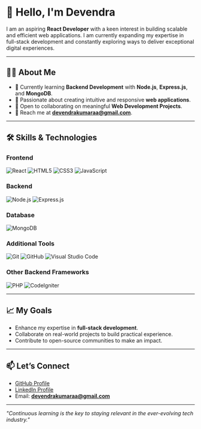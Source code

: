 # 👋 Hello, I'm **Devendra**

I am an aspiring **React Developer** with a keen interest in building scalable and efficient web applications. I am currently expanding my expertise in full-stack development and constantly exploring ways to deliver exceptional digital experiences.

---

## 👨‍💻 About Me

- 🌱 Currently learning **Backend Development** with **Node.js**, **Express.js**, and **MongoDB**.  
- 🚀 Passionate about creating intuitive and responsive **web applications**.  
- 🤝 Open to collaborating on meaningful **Web Development Projects**.  
- 📧 Reach me at **[devendrakumaraa@gmail.com](mailto:devendrakumaraa@gmail.com)**.  

---

## 🛠 Skills & Technologies

### Frontend
![React](https://img.shields.io/badge/React-20232A?style=for-the-badge&logo=react&logoColor=61DAFB) 
![HTML5](https://img.shields.io/badge/HTML5-E34F26?style=for-the-badge&logo=html5&logoColor=white) 
![CSS3](https://img.shields.io/badge/CSS3-1572B6?style=for-the-badge&logo=css3&logoColor=white) 
![JavaScript](https://img.shields.io/badge/JavaScript-F7DF1E?style=for-the-badge&logo=javascript&logoColor=black)

### Backend
![Node.js](https://img.shields.io/badge/Node.js-339933?style=for-the-badge&logo=nodedotjs&logoColor=white) 
![Express.js](https://img.shields.io/badge/Express.js-000000?style=for-the-badge&logo=express&logoColor=white)

### Database
![MongoDB](https://img.shields.io/badge/MongoDB-4EA94B?style=for-the-badge&logo=mongodb&logoColor=white)

### Additional Tools
![Git](https://img.shields.io/badge/Git-F05032?style=for-the-badge&logo=git&logoColor=white) 
![GitHub](https://img.shields.io/badge/GitHub-181717?style=for-the-badge&logo=github&logoColor=white) 
![Visual Studio Code](https://img.shields.io/badge/VSCode-007ACC?style=for-the-badge&logo=visual-studio-code&logoColor=white)

### Other Backend Frameworks
![PHP](https://img.shields.io/badge/PHP-777BB4?style=for-the-badge&logo=php&logoColor=white) 
![CodeIgniter](https://img.shields.io/badge/CodeIgniter-EF4223?style=for-the-badge&logo=codeigniter&logoColor=white)

---

## 📈 My Goals

- Enhance my expertise in **full-stack development**.  
- Collaborate on real-world projects to build practical experience.  
- Contribute to open-source communities to make an impact.  

---

## 📫 Let’s Connect

- [GitHub Profile](https://github.com/dev-devendra21)  
- [LinkedIn Profile](https://www.linkedin.com/in/devendra-chandana)  
- Email: **[devendrakumaraa@gmail.com](mailto:devendrakumaraa@gmail.com)**  

---

*"Continuous learning is the key to staying relevant in the ever-evolving tech industry."*

